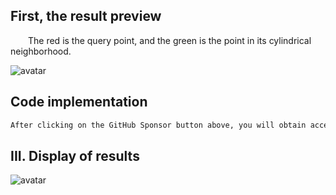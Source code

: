 ##  First, the result preview 

  The red is the query point, and the green is the point in its cylindrical neighborhood. 

![avatar]( 34a1e5ca12d245ce995ee5fc916c7595.png) 

##  Code implementation 

 ```python  
After clicking on the GitHub Sponsor button above, you will obtain access permissions to my private code repository ( https://github.com/slowlon/my_code_bar ) to view this blog code. By searching the code number of this blog, you can find the code you need, code number is: 2024020309574587403
 ```  
##  III. Display of results 

![avatar]( 39d78c3082f642068845701d7a87a756.png) 

